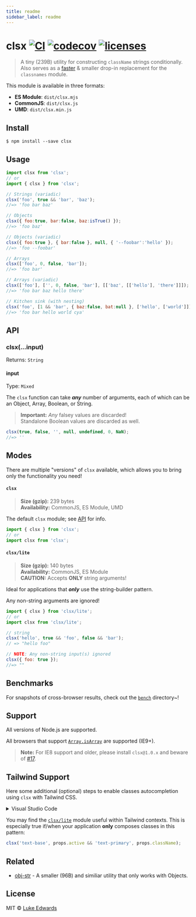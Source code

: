 ```yaml
---
title: readme
sidebar_label: readme
---
```

# clsx [![CI](https://github.com/lukeed/clsx/workflows/CI/badge.svg)](https://github.com/lukeed/clsx/actions?query=workflow%3ACI) [![codecov](https://badgen.net/codecov/c/github/lukeed/clsx)](https://codecov.io/gh/lukeed/clsx) [![licenses](https://licenses.dev/b/npm/clsx)](https://licenses.dev/npm/clsx)

> A tiny (239B) utility for constructing `className` strings conditionally.<Br>Also serves as a [faster](bench) & smaller drop-in replacement for the `classnames` module.

This module is available in three formats:

* **ES Module**: `dist/clsx.mjs`
* **CommonJS**: `dist/clsx.js`
* **UMD**: `dist/clsx.min.js`


## Install

```
$ npm install --save clsx
```


## Usage

```js
import clsx from 'clsx';
// or
import { clsx } from 'clsx';

// Strings (variadic)
clsx('foo', true && 'bar', 'baz');
//=> 'foo bar baz'

// Objects
clsx({ foo:true, bar:false, baz:isTrue() });
//=> 'foo baz'

// Objects (variadic)
clsx({ foo:true }, { bar:false }, null, { '--foobar':'hello' });
//=> 'foo --foobar'

// Arrays
clsx(['foo', 0, false, 'bar']);
//=> 'foo bar'

// Arrays (variadic)
clsx(['foo'], ['', 0, false, 'bar'], [['baz', [['hello'], 'there']]]);
//=> 'foo bar baz hello there'

// Kitchen sink (with nesting)
clsx('foo', [1 && 'bar', { baz:false, bat:null }, ['hello', ['world']]], 'cya');
//=> 'foo bar hello world cya'
```


## API

### clsx(...input)
Returns: `String`

#### input
Type: `Mixed`

The `clsx` function can take ***any*** number of arguments, each of which can be an Object, Array, Boolean, or String.

> **Important:** _Any_ falsey values are discarded!<br>Standalone Boolean values are discarded as well.

```js
clsx(true, false, '', null, undefined, 0, NaN);
//=> ''
```

## Modes

There are multiple "versions" of `clsx` available, which allows you to bring only the functionality you need!

#### `clsx`
> **Size (gzip):** 239 bytes<br>
> **Availability:** CommonJS, ES Module, UMD

The default `clsx` module; see [API](#API) for info.

```js
import { clsx } from 'clsx';
// or
import clsx from 'clsx';
```

#### `clsx/lite`
> **Size (gzip):** 140 bytes<br>
> **Availability:** CommonJS, ES Module<br>
> **CAUTION:** Accepts **ONLY** string arguments!

Ideal for applications that ***only*** use the string-builder pattern.

Any non-string arguments are ignored!

```js
import { clsx } from 'clsx/lite';
// or
import clsx from 'clsx/lite';

// string
clsx('hello', true && 'foo', false && 'bar');
// => "hello foo"

// NOTE: Any non-string input(s) ignored
clsx({ foo: true });
//=> ""
```

## Benchmarks

For snapshots of cross-browser results, check out the [`bench`](bench) directory~!

## Support

All versions of Node.js are supported.

All browsers that support [`Array.isArray`](https://developer.mozilla.org/en-US/docs/Web/JavaScript/Reference/Global_Objects/Array/isArray#Browser_compatibility) are supported (IE9+).

>**Note:** For IE8 support and older, please install `clsx@1.0.x` and beware of [#17](https://github.com/lukeed/clsx/issues/17).

## Tailwind Support

Here some additional (optional) steps to enable classes autocompletion using `clsx` with Tailwind CSS.

<details>
<summary>
  Visual Studio Code
</summary>

1. [Install the "Tailwind CSS IntelliSense" Visual Studio Code extension](https://marketplace.visualstudio.com/items?itemName=bradlc.vscode-tailwindcss)

2. Add the following to your [`settings.json`](https://code.visualstudio.com/docs/getstarted/settings):

  ```json
   {
    "tailwindCSS.experimental.classRegex": [
      ["clsx\\(([^)]*)\\)", "(?:'|\"|`)([^']*)(?:'|\"|`)"]
    ]
   }
  ```
</details>

You may find the [`clsx/lite`](#clsxlite) module useful within Tailwind contexts. This is especially true if/when your application **only** composes classes in this pattern:

```js
clsx('text-base', props.active && 'text-primary', props.className);
```

## Related

- [obj-str](https://github.com/lukeed/obj-str) - A smaller (96B) and similiar utility that only works with Objects.

## License

MIT © [Luke Edwards](https://lukeed.com)

